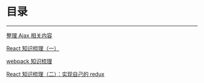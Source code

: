 # 目录
*****
[整理 Ajax 相关内容](https://github.com/wumouren/WEB-DEV/issues/1)   


[React 知识梳理（一）](https://github.com/wumouren/react/issues/1)


[webpack 知识梳理](https://github.com/wumouren/webpack/issues/1)   


[React 知识梳理（二）：实现自己的 redux](https://github.com/wumouren/react/issues/2)